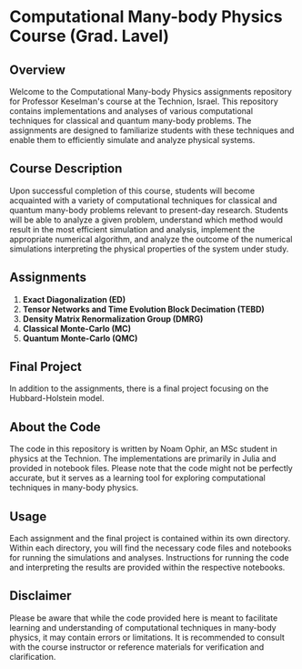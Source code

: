 # Computational Many-body Physics Course (Grad. Lavel)

## Overview
Welcome to the Computational Many-body Physics assignments repository for Professor Keselman's course at the Technion, Israel. This repository contains implementations and analyses of various computational techniques for classical and quantum many-body problems. The assignments are designed to familiarize students with these techniques and enable them to efficiently simulate and analyze physical systems.

## Course Description
Upon successful completion of this course, students will become acquainted with a variety of computational techniques for classical and quantum many-body problems relevant to present-day research. Students will be able to analyze a given problem, understand which method would result in the most efficient simulation and analysis, implement the appropriate numerical algorithm, and analyze the outcome of the numerical simulations interpreting the physical properties of the system under study.

## Assignments
1. **Exact Diagonalization (ED)**
2. **Tensor Networks and Time Evolution Block Decimation (TEBD)**
3. **Density Matrix Renormalization Group (DMRG)**
4. **Classical Monte-Carlo (MC)**
5. **Quantum Monte-Carlo (QMC)**

## Final Project
In addition to the assignments, there is a final project focusing on the Hubbard-Holstein model.

## About the Code
The code in this repository is written by Noam Ophir, an MSc student in physics at the Technion. The implementations are primarily in Julia and provided in notebook files. Please note that the code might not be perfectly accurate, but it serves as a learning tool for exploring computational techniques in many-body physics.

## Usage
Each assignment and the final project is contained within its own directory. Within each directory, you will find the necessary code files and notebooks for running the simulations and analyses. Instructions for running the code and interpreting the results are provided within the respective notebooks.

## Disclaimer
Please be aware that while the code provided here is meant to facilitate learning and understanding of computational techniques in many-body physics, it may contain errors or limitations. It is recommended to consult with the course instructor or reference materials for verification and clarification.
